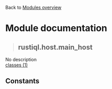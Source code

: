 Back to [Modules overview](https://github.com/pyrustic/rustiql/blob/master/docs/modules/README.md)
  
# Module documentation
>## rustiql.host.main\_host
No description
<br>
[classes (1)](https://github.com/pyrustic/rustiql/blob/master/docs/modules/content/rustiql.host.main_host/classes.md)


## Constants
```python

```

